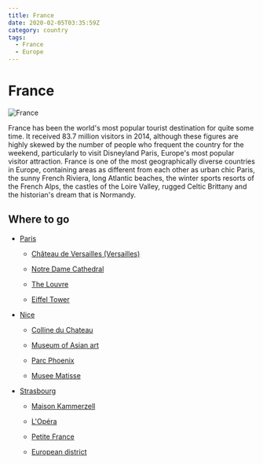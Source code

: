 ```yaml
---
title: France
date: 2020-02-05T03:35:59Z
category: country
tags:
  - France
  - Europe
---
```


# France
<WishWidget country="FR"	picture="https://wikitravel.org/upload/shared//thumb/6/63/ParisView.jpg/250px-ParisView.jpg" label="true"></WishWidget>

![France](https://wikitravel.org/upload/shared//thumb/6/63/ParisView.jpg/250px-ParisView.jpg)

France has been the world's most popular tourist destination for quite some time. It received 83.7 million visitors in 2014, although these figures are highly skewed by the number of people who frequent the country for the weekend, particularly to visit Disneyland Paris, Europe's most popular visitor attraction. France is one of the most geographically diverse countries in Europe, containing areas as different from each other as urban chic Paris, the sunny French Riviera, long Atlantic beaches, the winter sports resorts of the French Alps, the castles of the Loire Valley, rugged Celtic Brittany and the historian's dream that is Normandy.

## Where to go

- [Paris](/france/paris) <WishWidget country="FR" city="Paris" label="true"></WishWidget>

	- [Château de Versailles (Versailles)](/france/paris/#things-to-do)	<WishWidget country="FR" city="Paris" activity="Vesailles"></WishWidget>

	- [Notre Dame Cathedral](/france/paris/#things-to-do)	<WishWidget country="FR" city="Paris" activity="Notre Dame"></WishWidget>

	- [The Louvre](/france/paris/#things-to-do)	<WishWidget country="FR" city="Paris" activity="Louvre"></WishWidget>

	- [Eiffel Tower](/france/paris/#things-to-do)	<WishWidget country="FR" city="Paris" activity="Eiffel"></WishWidget>

- [Nice](/france/nice) <WishWidget country="FR" city="Nice"></WishWidget>

	- [Colline du Chateau](/france/nice/#what-to-see)	<WishWidget country="FR" city="Nice" activity="Colline du Chateau"></WishWidget>

	- [Museum of Asian art](/france/nice/#museums)	<WishWidget country="FR" city="Nice" activity="Museum of Asian Art"></WishWidget>

	- [Parc Phoenix](/france/nice/#museums)	<WishWidget country="FR" city="Nice" activity="Parc Phoenix"></WishWidget>

	- [Musee Matisse](/france/nice/#museums)	<WishWidget country="FR" city="Nice" activity="Musee Matisse"></WishWidget>

- [Strasbourg](/france/strasbourg) <WishWidget country="FR" city="Strasbourg"></WishWidget>

	- [Maison Kammerzell](/france/strasbourg/#what-to-see) <WishWidget country="FR" city="Strasbourg" activity="Maison Kammerzell"></WishWidget>

	- [L'Opéra](/france/strasbourg/#what-to-see) <WishWidget country="FR" city="Strasbourg" activity="Opera House"></WishWidget>

	- [Petite France](/france/strasbourg/#what-to-see) <WishWidget country="FR" city="Strasbourg" activity="Paetite France"></WishWidget>

	- [European district](/france/strasbourg/#what-to-see) <WishWidget country="FR" city="Strasbourg" activity="European district"></WishWidget>
